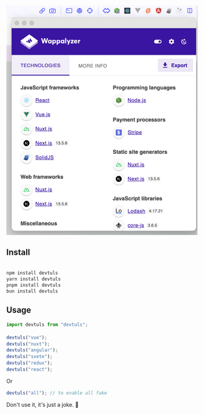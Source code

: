 ![](./image.png)

## Install

```shell

npm install devtuls
yarn install devtuls
pnpm install devtuls
bun install devtuls

```

## Usage

```ts
import devtuls from "devtuls";

devtuls("vue");
devtuls("nuxt");
devtuls("angular");
devtuls("svete");
devtuls("redux");
devtuls("react");
```

Or

```ts
devtuls("all"); // to enable all fake
```

Don't use it, it's just a joke. 🤡
